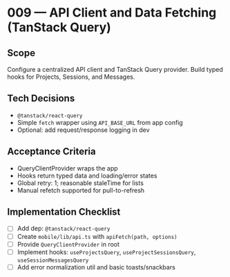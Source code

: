 # 009 — API Client and Data Fetching (TanStack Query)

## Scope

Configure a centralized API client and TanStack Query provider. Build typed hooks for Projects, Sessions, and Messages.

## Tech Decisions

- `@tanstack/react-query`
- Simple `fetch` wrapper using `API_BASE_URL` from app config
- Optional: add request/response logging in dev

## Acceptance Criteria

- QueryClientProvider wraps the app
- Hooks return typed data and loading/error states
- Global retry: 1; reasonable staleTime for lists
- Manual refetch supported for pull-to-refresh

## Implementation Checklist

- [ ] Add dep: `@tanstack/react-query`
- [ ] Create `mobile/lib/api.ts` with `apiFetch(path, options)`
- [ ] Provide `QueryClientProvider` in root
- [ ] Implement hooks: `useProjectsQuery`, `useProjectSessionsQuery`, `useSessionMessagesQuery`
- [ ] Add error normalization util and basic toasts/snackbars
